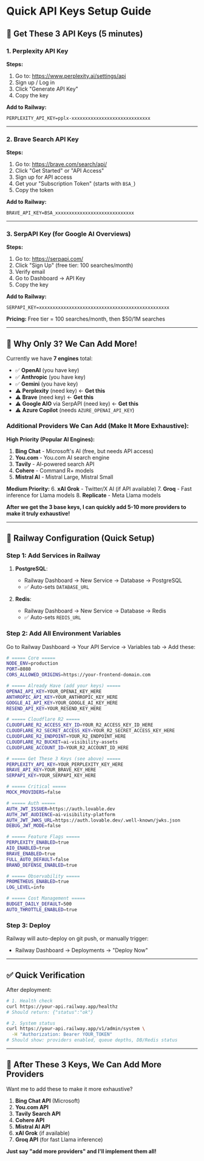 # Quick API Keys Setup Guide

## 🚀 Get These 3 API Keys (5 minutes)

### 1. Perplexity API Key

**Steps:**
1. Go to: https://www.perplexity.ai/settings/api
2. Sign up / Log in
3. Click "Generate API Key"
4. Copy the key

**Add to Railway:**
```
PERPLEXITY_API_KEY=pplx-xxxxxxxxxxxxxxxxxxxxxxxxxxxxx
```

---

### 2. Brave Search API Key

**Steps:**
1. Go to: https://brave.com/search/api/
2. Click "Get Started" or "API Access"
3. Sign up for API access
4. Get your "Subscription Token" (starts with `BSA_`)
5. Copy the token

**Add to Railway:**
```
BRAVE_API_KEY=BSA_xxxxxxxxxxxxxxxxxxxxxxxxxxxxx
```

---

### 3. SerpAPI Key (for Google AI Overviews)

**Steps:**
1. Go to: https://serpapi.com/
2. Click "Sign Up" (free tier: 100 searches/month)
3. Verify email
4. Go to Dashboard → API Key
5. Copy the key

**Add to Railway:**
```
SERPAPI_KEY=xxxxxxxxxxxxxxxxxxxxxxxxxxxxxxxxxxxxxxxxxxxxxxxx
```

**Pricing:** Free tier = 100 searches/month, then $50/1M searches

---

## 🎯 Why Only 3? We Can Add More!

Currently we have **7 engines** total:
- ✅ **OpenAI** (you have key)
- ✅ **Anthropic** (you have key)
- ✅ **Gemini** (you have key)
- ⚠️ **Perplexity** (need key) ← **Get this**
- ⚠️ **Brave** (need key) ← **Get this**
- ⚠️ **Google AIO** via SerpAPI (need key) ← **Get this**
- ⚠️ **Azure Copilot** (needs `AZURE_OPENAI_API_KEY`)

### Additional Providers We Can Add (Make It More Exhaustive):

**High Priority (Popular AI Engines):**
1. **Bing Chat** - Microsoft's AI (free, but needs API access)
2. **You.com** - You.com AI search engine
3. **Tavily** - AI-powered search API
4. **Cohere** - Command R+ models
5. **Mistral AI** - Mistral Large, Mistral Small

**Medium Priority:**
6. **xAI Grok** - Twitter/X AI (if API available)
7. **Groq** - Fast inference for Llama models
8. **Replicate** - Meta Llama models

**After we get the 3 base keys, I can quickly add 5-10 more providers to make it truly exhaustive!**

---

## 🚂 Railway Configuration (Quick Setup)

### Step 1: Add Services in Railway

1. **PostgreSQL**:
   - Railway Dashboard → New Service → Database → PostgreSQL
   - ✅ Auto-sets `DATABASE_URL`

2. **Redis**:
   - Railway Dashboard → New Service → Database → Redis
   - ✅ Auto-sets `REDIS_URL`

### Step 2: Add All Environment Variables

Go to Railway Dashboard → Your API Service → Variables tab → Add these:

```bash
# ===== Core =====
NODE_ENV=production
PORT=8080
CORS_ALLOWED_ORIGINS=https://your-frontend-domain.com

# ===== Already Have (add your keys) =====
OPENAI_API_KEY=YOUR_OPENAI_KEY_HERE
ANTHROPIC_API_KEY=YOUR_ANTHROPIC_KEY_HERE
GOOGLE_AI_API_KEY=YOUR_GOOGLE_AI_KEY_HERE
RESEND_API_KEY=YOUR_RESEND_KEY_HERE

# ===== Cloudflare R2 =====
CLOUDFLARE_R2_ACCESS_KEY_ID=YOUR_R2_ACCESS_KEY_ID_HERE
CLOUDFLARE_R2_SECRET_ACCESS_KEY=YOUR_R2_SECRET_ACCESS_KEY_HERE
CLOUDFLARE_R2_ENDPOINT=YOUR_R2_ENDPOINT_HERE
CLOUDFLARE_R2_BUCKET=ai-visibility-assets
CLOUDFLARE_ACCOUNT_ID=YOUR_R2_ACCOUNT_ID_HERE

# ===== Get These 3 Keys (see above) =====
PERPLEXITY_API_KEY=YOUR_PERPLEXITY_KEY_HERE
BRAVE_API_KEY=YOUR_BRAVE_KEY_HERE
SERPAPI_KEY=YOUR_SERPAPI_KEY_HERE

# ===== Critical =====
MOCK_PROVIDERS=false

# ===== Auth =====
AUTH_JWT_ISSUER=https://auth.lovable.dev
AUTH_JWT_AUDIENCE=ai-visibility-platform
AUTH_JWT_JWKS_URL=https://auth.lovable.dev/.well-known/jwks.json
DEBUG_JWT_MODE=false

# ===== Feature Flags =====
PERPLEXITY_ENABLED=true
AIO_ENABLED=true
BRAVE_ENABLED=true
FULL_AUTO_DEFAULT=false
BRAND_DEFENSE_ENABLED=true

# ===== Observability =====
PROMETHEUS_ENABLED=true
LOG_LEVEL=info

# ===== Cost Management =====
BUDGET_DAILY_DEFAULT=500
AUTO_THROTTLE_ENABLED=true
```

### Step 3: Deploy

Railway will auto-deploy on git push, or manually trigger:
- Railway Dashboard → Deployments → "Deploy Now"

---

## ✅ Quick Verification

After deployment:

```bash
# 1. Health check
curl https://your-api.railway.app/healthz
# Should return: {"status":"ok"}

# 2. System status
curl https://your-api.railway.app/v1/admin/system \
  -H "Authorization: Bearer YOUR_TOKEN"
# Should show: providers enabled, queue depths, DB/Redis status
```

---

## 🎯 After These 3 Keys, We Can Add More Providers

Want me to add these to make it more exhaustive?

1. **Bing Chat API** (Microsoft)
2. **You.com API**
3. **Tavily Search API**
4. **Cohere API**
5. **Mistral AI API**
6. **xAI Grok** (if available)
7. **Groq API** (for fast Llama inference)

**Just say "add more providers" and I'll implement them all!**

